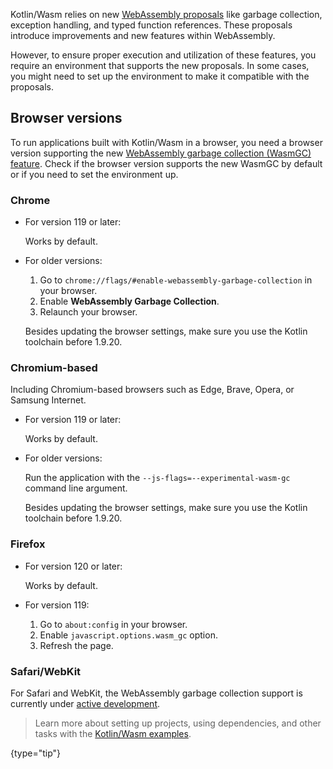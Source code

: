 [//]: # (title: Troubleshooting)

Kotlin/Wasm relies on new [WebAssembly proposals](https://github.com/WebAssembly/proposals) like garbage collection, 
exception handling, and typed function references. These proposals introduce improvements and new features within WebAssembly. 

However, to ensure proper execution and utilization of these features, you require an environment that supports the new proposals. 
In some cases, you might need to set up the environment to make it compatible with the proposals.

## Browser versions

To run applications built with Kotlin/Wasm in a browser, you need a browser version supporting the new 
[WebAssembly garbage collection (WasmGC) feature](https://github.com/WebAssembly/gc). Check if the browser version supports 
the new WasmGC by default or if you need to set the environment up.

### Chrome 

* For version 119 or later:

  Works by default.

* For older versions:

  1. Go to `chrome://flags/#enable-webassembly-garbage-collection` in your browser.
  2. Enable **WebAssembly Garbage Collection**.
  3. Relaunch your browser.

  Besides updating the browser settings, make sure you use the Kotlin toolchain before 1.9.20.

### Chromium-based

Including Chromium-based browsers such as Edge, Brave, Opera, or Samsung Internet.

* For version 119 or later:

  Works by default.

* For older versions:

  Run the application with the `--js-flags=--experimental-wasm-gc` command line argument.

  Besides updating the browser settings, make sure you use the Kotlin toolchain before 1.9.20.

### Firefox

* For version 120 or later:

  Works by default.

* For version 119:

  1. Go to `about:config` in your browser.
  2. Enable `javascript.options.wasm_gc` option.
  3. Refresh the page.

### Safari/WebKit

For Safari and WebKit, the WebAssembly garbage collection support is currently under
[active development](https://bugs.webkit.org/show_bug.cgi?id=247394).

> Learn more about setting up projects, using dependencies, and other tasks with the 
> [Kotlin/Wasm examples](https://github.com/Kotlin/kotlin-wasm-examples#readme).
>
{type="tip"}
